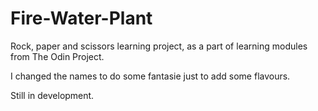 # Fire-Water-Plant
Rock, paper and scissors learning project, as a part of learning modules from The Odin Project.

I changed the names to do some fantasie just to add some flavours. 

Still in development.
